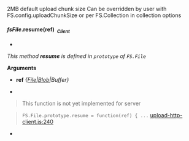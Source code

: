 2MB default upload chunk size
Can be overridden by user with FS.config.uploadChunkSize or per FS.Collection in collection options

#### <a name="FS.File.prototype.resume"></a>*fsFile*.resume(ref)&nbsp;&nbsp;<sub><i>Client</i></sub> ####
-
*This method __resume__ is defined in `prototype` of `FS.File`*

__Arguments__

* __ref__ *{[File](#File)|[Blob](#Blob)|Buffer}*  

-


> This function is not yet implemented for server

> ```FS.File.prototype.resume = function(ref) { ...``` [upload-http-client.js:240](upload-http-client.js#L240)

-

